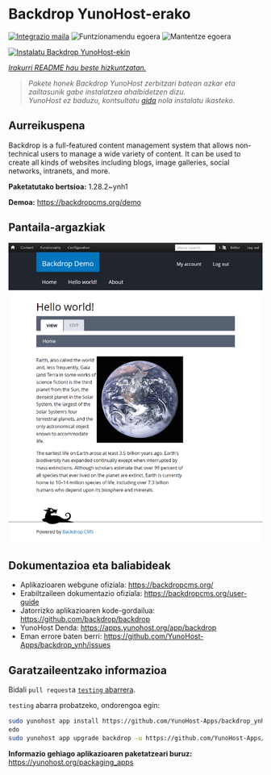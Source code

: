 <!--
Ohart ongi: README hau automatikoki sortu da <https://github.com/YunoHost/apps/tree/master/tools/readme_generator>ri esker
EZ editatu eskuz.
-->

# Backdrop YunoHost-erako

[![Integrazio maila](https://dash.yunohost.org/integration/backdrop.svg)](https://ci-apps.yunohost.org/ci/apps/backdrop/) ![Funtzionamendu egoera](https://ci-apps.yunohost.org/ci/badges/backdrop.status.svg) ![Mantentze egoera](https://ci-apps.yunohost.org/ci/badges/backdrop.maintain.svg)

[![Instalatu Backdrop YunoHost-ekin](https://install-app.yunohost.org/install-with-yunohost.svg)](https://install-app.yunohost.org/?app=backdrop)

*[Irakurri README hau beste hizkuntzatan.](./ALL_README.md)*

> *Pakete honek Backdrop YunoHost zerbitzari batean azkar eta zailtasunik gabe instalatzea ahalbidetzen dizu.*  
> *YunoHost ez baduzu, kontsultatu [gida](https://yunohost.org/install) nola instalatu ikasteko.*

## Aurreikuspena

Backdrop is a full-featured content management system that allows non-technical users to manage a wide variety of content. It can be used to create all kinds of websites including blogs, image galleries, social networks, intranets, and more.


**Paketatutako bertsioa:** 1.28.2~ynh1

**Demoa:** <https://backdropcms.org/demo>

## Pantaila-argazkiak

![Backdrop(r)en pantaila-argazkia](./doc/screenshots/Hello_world.png)

## Dokumentazioa eta baliabideak

- Aplikazioaren webgune ofiziala: <https://backdropcms.org/>
- Erabiltzaileen dokumentazio ofiziala: <https://backdropcms.org/user-guide>
- Jatorrizko aplikazioaren kode-gordailua: <https://github.com/backdrop/backdrop>
- YunoHost Denda: <https://apps.yunohost.org/app/backdrop>
- Eman errore baten berri: <https://github.com/YunoHost-Apps/backdrop_ynh/issues>

## Garatzaileentzako informazioa

Bidali `pull request`a [`testing` abarrera](https://github.com/YunoHost-Apps/backdrop_ynh/tree/testing).

`testing` abarra probatzeko, ondorengoa egin:

```bash
sudo yunohost app install https://github.com/YunoHost-Apps/backdrop_ynh/tree/testing --debug
edo
sudo yunohost app upgrade backdrop -u https://github.com/YunoHost-Apps/backdrop_ynh/tree/testing --debug
```

**Informazio gehiago aplikazioaren paketatzeari buruz:** <https://yunohost.org/packaging_apps>
